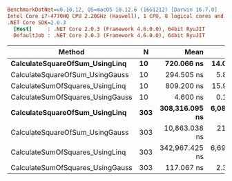 ``` ini

BenchmarkDotNet=v0.10.12, OS=macOS 10.12.6 (16G1212) [Darwin 16.7.0]
Intel Core i7-4770HQ CPU 2.20GHz (Haswell), 1 CPU, 8 logical cores and 4 physical cores
.NET Core SDK=2.0.3
  [Host]     : .NET Core 2.0.3 (Framework 4.6.0.0), 64bit RyuJIT
  DefaultJob : .NET Core 2.0.3 (Framework 4.6.0.0), 64bit RyuJIT


```
|                           Method |   N |           Mean |         Error |         StdDev |
|--------------------------------- |---- |---------------:|--------------:|---------------:|
|   **CalculateSquareOfSum_UsingLinq** |  **10** |     **720.066 ns** |    **14.0213 ns** |     **23.0374 ns** |
|  CalculateSquareOfSum_UsingGauss |  10 |     294.505 ns |     5.8648 ns |      9.7988 ns |
|  CalculateSumOfSquares_UsingLinq |  10 |     809.200 ns |    15.9506 ns |     16.3801 ns |
| CalculateSumOfSquares_UsingGauss |  10 |       4.600 ns |     0.1277 ns |      0.1195 ns |
|   **CalculateSquareOfSum_UsingLinq** | **303** | **308,316.095 ns** | **6,089.4568 ns** |  **9,833.3376 ns** |
|  CalculateSquareOfSum_UsingGauss | 303 |  10,863.038 ns |   214.4793 ns |    314.3810 ns |
|  CalculateSumOfSquares_UsingLinq | 303 | 342,967.425 ns | 6,695.1393 ns | 11,000.3058 ns |
| CalculateSumOfSquares_UsingGauss | 303 |     117.067 ns |     2.3625 ns |      3.3119 ns |
